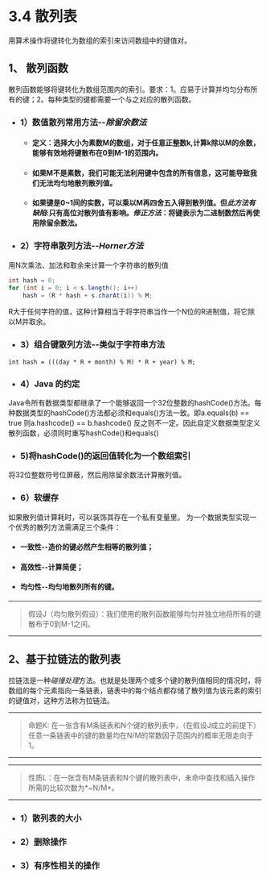 # 3.4 散列表
用算术操作将键转化为数组的索引来访问数组中的键值对。
## 1、 散列函数
散列函数能够将键转化为数组范围内的索引。要求：1。应易于计算并均匀分布所有的键；2。每种类型的键都需要一个与之对应的散列函数。
- ### 1）数值散列常用方法--*除留余数法*
  - #### 定义：选择大小为素数M的数组，对于任意正整数k,计算k除以M的余数，能够有效地将键散布在0到M-1的范围内。
  - #### 如果M不是素数，我们可能无法利用键中包含的所有信息，这可能导致我们无法均匀地散列散列值。
  - #### 如果键是0~1间的实数，可以乘以M再四舍五入得到散列值。但*此方法有缺陷*:只有高位对散列值有影响。*修正方法*：将键表示为二进制数然后再使用除留余数法。
- ### 2）字符串散列方法--*Horner方法*
用N次乘法、加法和取余来计算一个字符串的散列值
```Java
int hash = 0;
for (int i = 0; i < s.length(); i++)
    hash = (R * hash + s.charAt(i)) % M;
```
R大于任何字符的值，这种计算相当于将字符串当作一个N位的R进制值，将它除以M并取余。
- ### 3）组合键散列方法--类似于字符串方法
`int hash = (((day * R + month) % M) * R + year) % M;`
- ### 4）Java 的约定
Java令所有数据类型都继承了一个能够返回一个32位整数的hashCode()方法。每种数据类型的hashCode()方法都必须和equals()方法一致。即a.equals(b) == true 则a.hashcode() == b.hashcode() 反之则不一定。因此自定义数据类型定义散列函数，必须同时重写hashCode()和equals()
- ### 5)将hashCode()的返回值转化为一个数组索引
将32位整数符号位屏蔽，然后用除留余数法计算散列值。
- ### 6）软缓存
如果散列值计算耗时，可以装饰其存在一个私有变量里。
为一个数据类型实现一个优秀的散列方法需满足三个条件：
  - #### 一致性--造价的键必然产生相等的散列值；
  - #### 高效性--计算简便；
  - #### 均匀性--均匀地散列所有的键。
---
> 假设J（均匀散列假设）：我们使用的散列函数能够均匀并独立地将所有的键散布于0到M-1之间。
---
## 2、基于拉链法的散列表
拉链法是一种*碰撞处理*方法。也就是处理两个或多个键的散列值相同的情况时，将数组的每个元素指向一条链表，链表中的每个结点都存储了散列值为该元素的索引的键值对，这种方法称为拉链法。

---
> 命题K: 在一张含有M条链表和N个键的散列表中，（在假设J成立的前提下）任意一条链表中的键的数量均在N/M的常数因子范围内的概率无限走向于1。
---
---
> 性质L：在一张含有M条链表和N个键的散列表中，未命中查找和插入操作所需的比较次数为*~N/M*。
---

- ### 1）散列表的大小

- ### 2）删除操作

- ### 3）有序性相关的操作